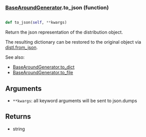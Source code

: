 ### [BaseAroundGenerator](BaseAroundGenerator.md).to_json (function)


```py

def to_json(self, **kwargs)

```



Return the json representation of the distribution object.

The resulting dictionary can be restored to the original object
via [distl.from_json](distl.from_json.md).

See also:

* [BaseAroundGenerator.to_dict](BaseAroundGenerator.to_dict.md)
* [BaseAroundGenerator.to_file](BaseAroundGenerator.to_file.md)

Arguments
---------
* `**kwargs`: all keyword arguments will be sent to json.dumps

Returns
--------
* string

